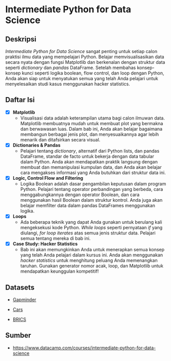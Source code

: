 # Intermediate Python for Data Science

## Deskripsi

*Intermediate Python for Data Science* sangat penting untuk setiap calon praktisi ilmu data yang mempelajari Python. Belajar memvisualisasikan data secara nyata dengan fungsi Matplotlib dan berkenalan dengan struktur data seperti *dictionary* dan *pandas* DataFrame. Setelah membahas konsep-konsep kunci seperti logika boolean, flow control, dan loop dengan Python, Anda akan siap untuk menyatukan semua yang telah Anda pelajari untuk menyelesaikan studi kasus menggunakan hacker statistics.

## Daftar Isi

- [x] **Matplotlib**
   * Visualisasi data adalah keterampilan utama bagi calon ilmuwan data. Matplotlib membuatnya mudah untuk membuat plot yang bermakna dan berwawasan luas. Dalam bab ini, Anda akan belajar bagaimana membangun berbagai jenis plot, dan menyesuaikannya agar lebih menarik dan ditafsirkan secara visual.
- [x] **Dictionaries & Pandas**
   * Pelajari tentang *dictionary*, alternatif dari Python lists, dan pandas DataFrame, standar de facto untuk bekerja dengan data tabular dalam Python. Anda akan mendapatkan praktik langsung dengan membuat dan memanipulasi kumpulan data, dan Anda akan belajar cara mengakses informasi yang Anda butuhkan dari struktur data ini.
- [x] **Logic, Control Flow and Filtering**
   * Logika Boolean adalah dasar pengambilan keputusan dalam program Python. Pelajari tentang operator perbandingan yang berbeda, cara menggabungkannya dengan operator Boolean, dan cara menggunakan hasil Boolean dalam struktur kontrol. Anda juga akan belajar memfilter data dalam pandas DataFrames menggunakan logika.
- [x] **Loops**
   * Ada beberapa teknik yang dapat Anda gunakan untuk berulang kali mengeksekusi kode Python. *While loops* seperti pernyataan *if* yang diulangi, *for loop iterates* atas semua jenis struktur data. Pelajari semua tentang mereka di bab ini.
- [x] **Case Study: Hacker Statistics**
   * Bab ini akan memungkinkan Anda untuk menerapkan semua konsep yang telah Anda pelajari dalam kursus ini. Anda akan menggunakan *hacker statistics* untuk menghitung peluang Anda memenangkan taruhan. Gunakan generator nomor acak, loop, dan Matplotlib untuk mendapatkan keunggulan kompetitif!
   
   
## Datasets

* [Gapminder](https://assets.datacamp.com/production/repositories/287/datasets/5b1e4356f9fa5b5ce32e9bd2b75c777284819cca/gapminder.csv)

* [Cars](https://assets.datacamp.com/production/repositories/287/datasets/79b3c22c47a2f45a800c62cae39035ff2ea4e609/cars.csv)

* [BRICS](https://assets.datacamp.com/production/repositories/287/datasets/b60fb5bdbeb4e4ab0545c485d351e6ff5428a155/brics.csv)

## Sumber

* https://www.datacamp.com/courses/intermediate-python-for-data-science